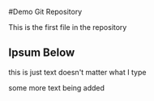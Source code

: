 #Demo Git Repository

This is the first file in the repository

## Ipsum Below

this is just text doesn't matter what I type

some more text being added
